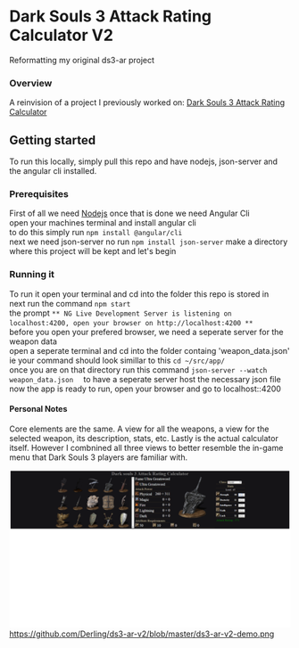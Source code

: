 # Dark Souls 3 Attack Rating Calculator V2
Reformatting my original ds3-ar project

### Overview 

A reinvision of a project I previously worked on: <a href='https://github.com/Derling/ds3-ar'>Dark Souls 3 Attack Rating Calculator</a>

## Getting started 

To run this locally, simply pull this repo and have nodejs, json-server and the angular cli installed.

### Prerequisites

First of all we need <a href='https://nodejs.org/en/download/'>Nodejs</a>
once that is done we need Angular Cli<br/>
open your machines terminal and install angular cli<br/>
to do this simply run ``` npm install @angular/cli ```
<br/>
next we need json-server no run ```npm install json-server```
make a directory where this project will be kept and let's begin

### Running it

To run it open your terminal and cd into the folder this repo is stored in<br/>
next run the command ```npm start``` <br/>
the prompt ```** NG Live Development Server is listening on localhost:4200, open your browser on http://localhost:4200 ** ```
<br/>before you open your prefered browser, we need a seperate server for the weapon data <br/>
open a seperate terminal and cd into the folder containg 'weapon_data.json' <br/> 
ie your command should look simillar to this ``` cd ~/src/app/ ```<br/>
once you are on that directory run this command ```json-server --watch weapon_data.json  ``` to have a seperate server host the necessary json file <br/>
now the app is ready to run, open your browser and go to localhost::4200

#### Personal Notes

Core elements are the same. A view for all the weapons, a view for the selected weapon, its description, stats, etc. Lastly is the actual calculator itself. However I combnined all three views to better resemble the in-game menu that Dark Souls 3 players are familiar with.

![alt text](https://github.com/Derling/ds3-ar-v2/blob/master/ds3-ar-v2-demo.png)
https://github.com/Derling/ds3-ar-v2/blob/master/ds3-ar-v2-demo.png

